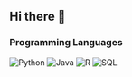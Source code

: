 ## Hi there 👋

<!--
**Kipouralkis/Kipouralkis** is a ✨ _special_ ✨ repository because its `README.md` (this file) appears on your GitHub profile.

Here are some ideas to get you started:

- 🔭 I’m currently working on ...
- 🌱 I’m currently learning ...
- 👯 I’m looking to collaborate on ...
- 🤔 I’m looking for help with ...
- 💬 Ask me about ...
- 📫 How to reach me: ...
- 😄 Pronouns: ...
- ⚡ Fun fact: ...
-->


### Programming Languages
![Python](https://img.shields.io/badge/Python-Expert-3776AB?style=flat&logo=python&logoColor=white)
![Java](https://img.shields.io/badge/Java-Intermediate-007396?style=flat&logo=java&logoColor=white)
![R](https://img.shields.io/badge/R-Beginner-276DC3?style=flat&logo=r&logoColor=white)
![SQL](https://img.shields.io/badge/SQL-Intermediate-4479A1?style=flat&logo=MySQL&logoColor=white)
